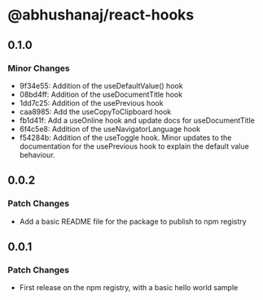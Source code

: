 # @abhushanaj/react-hooks

## 0.1.0

### Minor Changes

- 9f34e55: Addition of the useDefaultValue() hook
- 08bd4ff: Addition of the useDocumentTitle hook
- 1dd7c25: Addition of the usePrevious hook
- caa8985: Add the useCopyToClipboard hook
- fb1d41f: Add a useOnline hook and update docs for useDocumentTitle
- 6f4c5e8: Addition of the useNavigatorLanguage hook
- f54284b: Addition of the useToggle hook.
  Minor updates to the documentation for the usePrevious hook to explain the default value behaviour.

## 0.0.2

### Patch Changes

- Add a basic README file for the package to publish to npm registry

## 0.0.1

### Patch Changes

- First release on the npm registry, with a basic hello world sample
